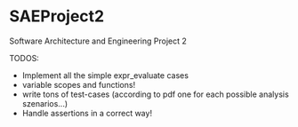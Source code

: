 # SAEProject2
Software Architecture and Engineering Project 2

TODOS:
- Implement all the simple expr_evaluate cases
- variable scopes and functions!
- write tons of test-cases (according to pdf one for each possible analysis szenarios...)
- Handle assertions in a correct way!
